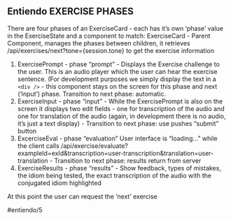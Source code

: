 ## Entiendo EXERCISE PHASES

There are four phases of an ExerciseCard - each has it’s own ‘phase’ value in the ExerciseState and a component to match:
ExerciseCard - Parent Component, manages the phases between children, it retrieves /api/exercises/next?tone={session.tone} to get the exercise information

1. ExercisePrompt - phase “prompt” - Displays the Exercise challenge to the user. This is an audio player which the user can hear the exercise sentence. (For development purposes we simply display the text in a `<div />` - this component stays on the screen for this phase and next (‘input’) phase. Transition to next phase: automatic.
2. ExerciseInput - phase “input” - While the ExercisePrompt is also on the screen it displays two edit fields - one for transcription of the audio and one for translation of the audio (again, in development there is no audio, it’s just a text display) - Transition to next phase: use pushes “submit” button
3. ExcerciseEval - phase “evaluation” User interface is “loading…” while the client calls /api/exercise/evaluate?exampleId=exId&transcription=user-transcription&translation=user-translation - Transition to next phase: results return from server
4. ExerciseResults - phase “results” - Show feedback, types of mistakes, the idiom being tested, the exact transcription of the audio with the conjugated idiom highlighted

At this point the user can request the ’next’ exercise

#entiendo/5

